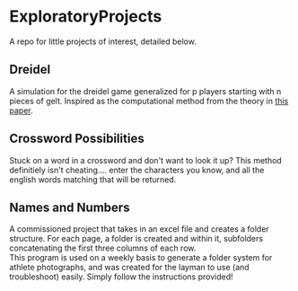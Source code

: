 # ExploratoryProjects
A repo for little projects of interest, detailed below.

## Dreidel
A simulation for the dreidel game generalized for p players starting with n pieces of gelt.
Inspired as the computational method from the theory in [this paper](https://ac.els-cdn.com/S0196885805000886/1-s2.0-S0196885805000886-main.pdf?_tid=0ef4818e-e04b-11e7-959c-00000aab0f02&acdnat=1513200044_14cb7fd1b8109e6fdc935ce8ac3602e7).

## Crossword Possibilities
Stuck on a word in a crossword and don't want to look it up? This method definitiely isn't cheating.... enter the characters you know, and all the english words matching that will be returned.

## Names and Numbers
A commissioned project that takes in an excel file and creates a folder structure. For each page, a folder is created and within it, subfolders concatenating the first three columns of each row.  
This program is used on a weekly basis to generate a folder system for athlete photographs, and was created for the layman to use (and troubleshoot) easily. Simply follow the instructions provided!
